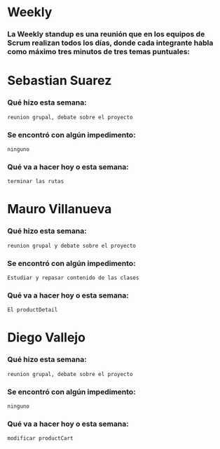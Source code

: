 # Weekly

### La Weekly standup es una reunión que en los equipos de Scrum realizan todos los días, donde cada integrante habla como máximo tres minutos de tres temas puntuales:

# Sebastian Suarez

### Qué hizo esta semana:

```
reunion grupal, debate sobre el proyecto 
```

### Se encontró con algún impedimento:

```
ninguno
```

### Qué va a hacer hoy o esta semana:

```
terminar las rutas
```

# Mauro Villanueva

### Qué hizo esta semana:

```
reunion grupal y debate sobre el proyecto
```

### Se encontró con algún impedimento:

```
Estudiar y repasar contenido de las clases
```

### Qué va a hacer hoy o esta semana:

```
El productDetail
```

# Diego Vallejo

### Qué hizo esta semana:

```
reunion grupal, debate sobre el proyecto 
```

### Se encontró con algún impedimento:

```
ninguno
```

### Qué va a hacer hoy o esta semana:

```
modificar productCart
```
